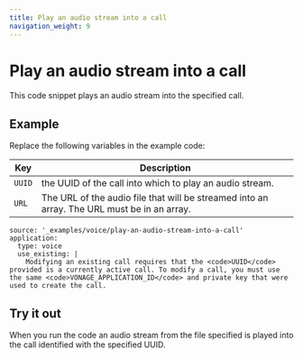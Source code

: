 ```yaml
---
title: Play an audio stream into a call
navigation_weight: 9
---
```


# Play an audio stream into a call

This code snippet plays an audio stream into the specified call.

## Example

Replace the following variables in the example code:

Key |	Description
-- | --
`UUID` | the UUID of the call into which to play an audio stream.
`URL` | The URL of the audio file that will be streamed into an array. The URL must be in an array.

```code_snippets
source: '_examples/voice/play-an-audio-stream-into-a-call'
application:
  type: voice
  use_existing: |
    Modifying an existing call requires that the <code>UUID</code> provided is a currently active call. To modify a call, you must use the same <code>VONAGE_APPLICATION_ID</code> and private key that were used to create the call.
```

## Try it out

When you run the code an audio stream from the file specified is played
into the call identified with the specified UUID.
